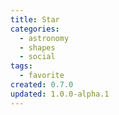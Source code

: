 ```yaml
---
title: Star
categories:
  - astronomy
  - shapes
  - social
tags:
  - favorite
created: 0.7.0
updated: 1.0.0-alpha.1
---
```

